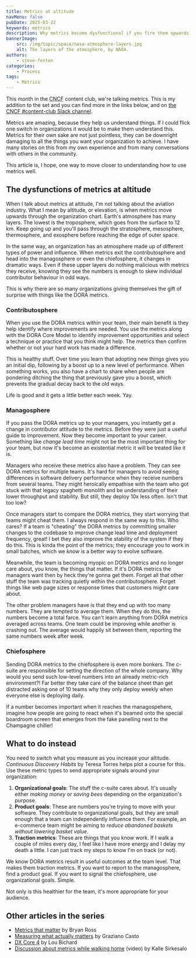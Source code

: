 ```yaml
---
title: Metrics at altitude
navMenu: false
pubDate: 2025-03-22
keywords: metrics
description: Why metrics become dysfunctional if you fire them upwards without considering your audience.
bannerImage:
    src: /img/topic/space/nasa-atmosphere-layers.jpg
    alt: The layers of the atmosphere, by NASA.
authors:
    - steve-fenton
categories:
    - Process
tags:
    - Metrics
---
```


This month in the <abbr title="Cloud Native Computing Foundation">CNCF</abbr> content club, we're talking metrics. This is my addition to the set and you can find more in the links below, and on [the CNCF #content-club Slack channel](https://cloud-native.slack.com/archives/content-club).

Metrics are amazing, because they help us understand things. If I could flick one switch in organizations it would be to make them understand this. Metrics for their own sake are not just pointless, they can be downright damaging to all the things you want your organization to achieve. I have many stories on this from my own experience and from many conversations with others in the community.

This article is, I hope, one way to move closer to understanding how to use metrics well.

## The dysfunctions of metrics at altitude

When I talk about metrics at altitude, I'm not talking about the aviation industry. What I mean by altitude, or elevation, is when metrics move upwards through the organization chart. Earth's atmosphere has many layers. The lowest is the troposphere, which goes from the surface to 12 km. Keep going up and you'll pass through the stratosphere, mesosphere, thermosphere, and exosphere before reaching the edge of outer space.

In the same way, an organization has an atmosphere made up of different types of power and influence. When metrics exit the contributosphere and head into the managosphere or even the chiefosphere, it changes in dramatic ways. Even if these upper layers do nothing malicious with metrics they receive, knowing they see the numbers is enough to skew individual contributor behaviour in odd ways.

This is why there are so many organizations giving themselves the gift of surprise with things like the DORA metrics.

### Contributosphere

When you use the DORA metrics within your team, their main benefit is they help identify where improvements are needed. You use the metrics along with the DORA Core Model to identify improvement opportunities and select a technique or practice that you think might help. The metrics then confirm whether or not your hard work has made a difference.

This is healthy stuff. Over time you learn that adopting new things gives you an initial dip, following by a boost up to a new level of performance. When something works, you also have a chart to share when people are pondering ditching the thing that previously gave you a boost, which prevents the gradual decay back to the old ways.

Life is good and it gets a little better each week. Yay.

### Managosphere

If you pass the DORA metrics up to your managers, you instantly get a change in contributor attitude to the metrics. Before they were just a useful guide to improvement. Now they become important to your career. Something like *change lead time* might not be the most important thing for your team, but now it's become an existential metric it will be treated like it is.

Managers who receive these metrics also have a problem. They can see DORA metrics for multiple teams. It's hard for managers to avoid seeing differences in software delivery performance when they receive numbers from several teams. They might heroically empathise with the team who got stuck with that legacy spaghetti monolith and be understanding of their lower throughput and stability. But still, they deploy 10x less often. Isn't that too low?

Once managers start to compare the DORA metrics, they start worrying that teams might cheat them. I always respond in the same way to this. Who cares? If a team is "cheating" the DORA metrics by committing smaller changes to the codebase to improve change lead time and deployment frequency, great! I bet they also improve the stability of the system if they do this. This is kinda the point of the metrics; they encourage you to work in small batches, which we *know* is a better way to evolve software.

Meanwhile, the team is becoming myopic on DORA metrics and no longer care about, you know, the things that matter. If it's DORA metrics the managers want then by heck they're gonna get them. Forget all that other stuff the team was tracking quietly within the contributosphere. Forget things like web page sizes or response times that customers might care about.

The other problem managers have is that they end up with too many numbers. They are tempted to average them. When they do this, the numbers become a total farce. You can't learn anything from DORA metrics averaged across teams. One team could be improving while another is crashing out. The average would happily sit between them, reporting the same numbers week after week.

### Chiefosphere

Sending DORA metrics to the chiefosphere is even more bonkers. The c-suite are responsible for setting the direction of the whole company. Why would you send such low-level numbers into an already metric-rich environment?! Far better they take care of the balance sheet than get distracted asking one of 10 teams why they only deploy weekly when everyone else is deploying daily.

If a number becomes important when it reaches the managospehere, imagine how people are going to react when it's beamed onto the special boardroom screen that emerges from the fake panelling next to the Champagne chiller!

## What to do instead

You need to switch what you measure as you increase your altitude. *Continuous Discovery Habits* by Teresa Torres helps plot a course for this. Use these metric types to send appropriate signals around your organization:

1. **Organizational goals**: The stuff the c-suite cares about. It's usually either *making money* or *saving bees* depending on the organization's purpose.
2. **Product goals**: These are numbers you're trying to move with your software. They contribute to organizational goals, but they are small enough that a team can independently influence them. For example, an e-commerce team might be aiming to *reduce abandoned baskets without lowering basket value*.
3. **Traction metrics**: These are things that you know work. If I walk a couple of miles every day, I feel like I have more energy and I delay my death a little. I can just track my steps to know I'm on track (or not).

We know DORA metrics result in useful outcomes at the team level. That makes them traction metrics. If you want to report to the managosphere, find a product goal. If you want to signal the chiefosphere, use organizational goals. Simple.

Not only is this healthier for the team, it's more appropriate for your audience.

## Other articles in the series

- [Metrics that matter](https://newsletter.bryanross.me/p/metrics-that-matter) by Bryan Ross
- [Measuring what actually matters](https://www.linkedin.com/pulse/6-art-measuring-what-actually-matters-platform-graziano-casto-rkv3f) by Graziano Casto
- [DX Core 4](https://www.gitpod.io/blog/dx-core-4-eng-leaders) by Lou Bichard
- [Discussion about metrics while walking home](https://www.youtube.com/watch?v=6lxvY3d2E8M) (video) by Kalle Sirkesalo

